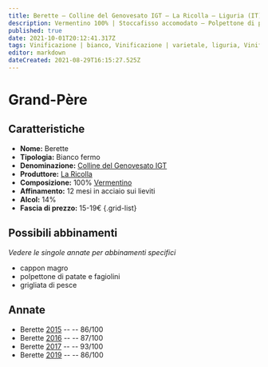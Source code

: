 ```yaml
---
title: Berette – Colline del Genovesato IGT – La Ricolla – Liguria (IT) – 15-19€ – 3★-5★
description: Vermentino 100% | Stoccafisso accomodato – Polpettone di patate e fagiolini – Grigliata di pesce
published: true
date: 2021-10-01T20:12:41.317Z
tags: Vinificazione | bianco, Vinificazione | varietale, liguria, Vinificazione | fermo, Valutazioni | 5 stelle, vermentino, stoccafisso accomodato, polpettone di patate e fagiolini, grigliata di pesce, Prezzi | 15-19€
editor: markdown
dateCreated: 2021-08-29T16:15:27.525Z
---
```


# Grand-Père

## Caratteristiche
- **Nome:** Berette
- **Tipologia:** Bianco fermo
- **Denominazione:** [Colline del Genovesato IGT](/denominazioni/Italia/Liguria/IGT/Colline-del-Genovesato) 
- **Produttore:** [La Ricolla](/produttori/Italia/Liguria/La-Ricolla) 
- **Composizione:** 100% [Vermentino](/vitigni/Italia/vermentino)
- **Affinamento:** 12 mesi in acciaio sui lieviti
- **Alcol:** 14%
- **Fascia di prezzo:** 15-19€
{.grid-list}



## Possibili abbinamenti
*Vedere le singole annate per abbinamenti specifici*

- cappon magro
- polpettone di patate e fagiolini 
- grigliata di pesce

## Annate
- Berette [2015](vini/Italia/Liguria/La-Ricolla/Berette/2015) -- <span class="star-3"></span> -- 86/100 
- Berette [2016](vini/Italia/Liguria/La-Ricolla/Berette/2016) -- <span class="star-3"></span> -- 87/100
- Berette [2017](vini/Italia/Liguria/La-Ricolla/Berette/2017) -- <span class="star-5"></span> -- 93/100
- Berette [2019](vini/Italia/Liguria/La-Ricolla/Berette/2019) -- <span class="star-3"></span> -- 86/100
